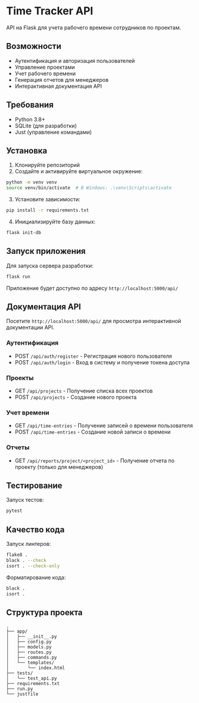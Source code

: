 # Time Tracker API

API на Flask для учета рабочего времени сотрудников по проектам.

## Возможности

- Аутентификация и авторизация пользователей
- Управление проектами
- Учет рабочего времени
- Генерация отчетов для менеджеров
- Интерактивная документация API

## Требования

- Python 3.8+
- SQLite (для разработки)
- Just (управление командами)

## Установка

1. Клонируйте репозиторий
2. Создайте и активируйте виртуальное окружение:
```bash
python -m venv venv
source venv/bin/activate  # В Windows: .\venv\Scripts\activate
```

3. Установите зависимости:
```bash
pip install -r requirements.txt
```

4. Инициализируйте базу данных:
```bash
flask init-db
```

## Запуск приложения

Для запуска сервера разработки:
```bash
flask run
```

Приложение будет доступно по адресу `http://localhost:5000/api/`

## Документация API

Посетите `http://localhost:5000/api/` для просмотра интерактивной документации API.

### Аутентификация
- POST `/api/auth/register` - Регистрация нового пользователя
- POST `/api/auth/login` - Вход в систему и получение токена доступа

### Проекты
- GET `/api/projects` - Получение списка всех проектов
- POST `/api/projects` - Создание нового проекта

### Учет времени
- GET `/api/time-entries` - Получение записей о времени пользователя
- POST `/api/time-entries` - Создание новой записи о времени

### Отчеты
- GET `/api/reports/project/<project_id>` - Получение отчета по проекту (только для менеджеров)

## Тестирование

Запуск тестов:
```bash
pytest
```

## Качество кода

Запуск линтеров:
```bash
flake8 .
black . --check
isort . --check-only
```

Форматирование кода:
```bash
black .
isort .
```

## Структура проекта

```
.
├── app/
│   ├── __init__.py
│   ├── config.py
│   ├── models.py
│   ├── routes.py
│   ├── commands.py
│   └── templates/
│       └── index.html
├── tests/
│   └── test_api.py
├── requirements.txt
├── run.py
└── justfile
``` 